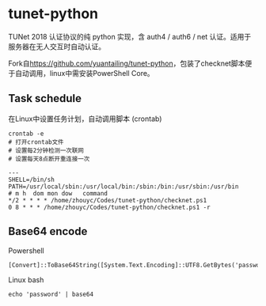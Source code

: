# tunet-python

TUNet 2018 认证协议的纯 python 实现，含 auth4 / auth6 / net 认证。适用于服务器在无人交互时自动认证。

Fork自<https://github.com/yuantailing/tunet-python>，包装了checknet脚本便于自动调用，linux中需安装PowerShell Core。

## Task schedule

在Linux中设置任务计划，自动调用脚本 (crontab)
```
crontab -e
# 打开crontab文件
# 设置每2分钟检测一次联网
# 设置每天8点断开重连接一次

---
SHELL=/bin/sh  
PATH=/usr/local/sbin:/usr/local/bin:/sbin:/bin:/usr/sbin:/usr/bin  
# m h  dom mon dow   command  
*/2 * * * * /home/zhouyc/Codes/tunet-python/checknet.ps1
0 8 * * * /home/zhouyc/Codes/tunet-python/checknet.ps1 -r
```

## Base64 encode

Powershell
```
[Convert]::ToBase64String([System.Text.Encoding]::UTF8.GetBytes('password'))
```

Linux bash
```
echo 'password' | base64
```